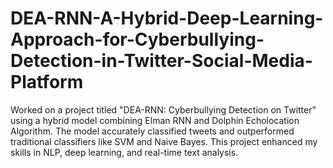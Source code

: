 # DEA-RNN-A-Hybrid-Deep-Learning-Approach-for-Cyberbullying-Detection-in-Twitter-Social-Media-Platform
Worked on a project titled "DEA-RNN: Cyberbullying Detection on Twitter" using a hybrid model combining Elman RNN and Dolphin Echolocation Algorithm. The model accurately classified tweets and outperformed traditional classifiers like SVM and Naive Bayes. This project enhanced my skills in NLP, deep learning, and real-time text analysis.
